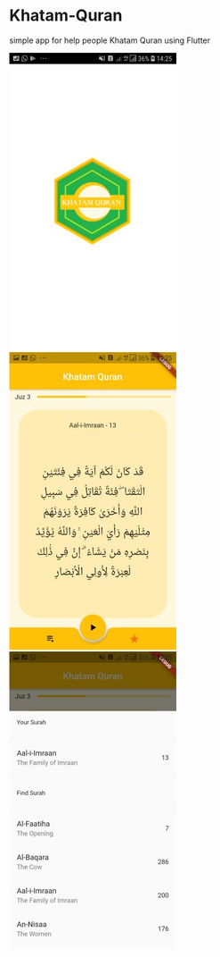 # Khatam-Quran
simple app for help people Khatam Quran using Flutter

![alt text](https://github.com/userid7/Khatam-Quran/blob/main/img/11.jpg)   ![alt text](https://github.com/userid7/Khatam-Quran/blob/main/img/22.jpg)   ![alt text](https://github.com/userid7/Khatam-Quran/blob/main/img/33.jpg)

